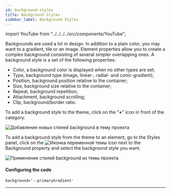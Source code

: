 ```yaml
---
id: background-styles
title: Background Styles
sidebar_label: Background Styles
---
```


import YouTube from "../../../../src/components/YouTube";

<YouTube videoId="r353OYO5C60" />

Backgrounds are used a lot in design. In addition to a plain color, you may want to a gradient, tile or an image. Element properties allow you to create a complex background consisting of several simpler overlapping ones. A background style is a set of the following properties:

-   Color, a background color is displayed when no other types are set;
-   Type, background type (image, linear-, radial- and conic-gradient);
-   Position, background position relative to the container;
-   Size, background size relative to the container;
-   Repeat, background repetition;
-   Attachment, background scrolling;
-   Clip, background/border ratio.

To add a background style to the theme, click on the "**+**" icon in front of the category.

![Добавление новых стилей background в тему проекта](/scr/theme-panel-background-styles-add.png)

To add a background style from the theme to an element, go to the Styles panel, click on the
![Иконка переменной темы](/img/icon-theme-variable.svg)
icon next to the Background property and select the background style you want.

![Применение стилей background из темы проекта](/scr/theme-panel-background-styles-apply.png)

#### Configuring the code

```
background='--primaryGradient'
```

---
